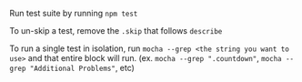 

Run test suite by running `npm test`

To un-skip a test, remove the `.skip` that follows `describe`

To run a single test in isolation, run `mocha --grep <the string you want to use>` and that entire block will run. (ex. `mocha --grep ".countdown"`, `mocha --grep "Additional Problems"`, etc)
